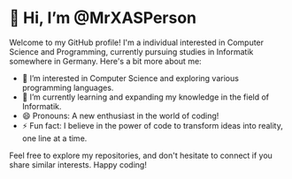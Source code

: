 # 👋 Hi, I’m @MrXASPerson

Welcome to my GitHub profile! I'm a individual interested in Computer Science and Programming, currently pursuing studies in Informatik somewhere in Germany. Here's a bit more about me:

- 👀 I’m interested in Computer Science and exploring various programming languages.
- 🌱 I’m currently learning and expanding my knowledge in the field of Informatik.
- 😄 Pronouns: A new enthusiast in the world of coding!
- ⚡ Fun fact: I believe in the power of code to transform ideas into reality, one line at a time.

Feel free to explore my repositories, and don't hesitate to connect if you share similar interests. Happy coding!

